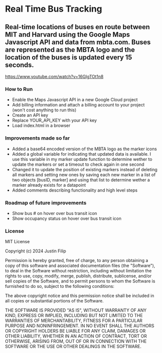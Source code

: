 # Real Time Bus Tracking

## Real-time locations of buses en route between MIT and Harvard using the Google Maps Javascript API and data from mbta.com. Buses are represented as the MBTA logo and the location of the buses is updated every 15 seconds.

https://www.youtube.com/watch?v=16GIgTOt1n8

### How to Run
- Enable the Maps Javascript API in a new Google Cloud project
- Add billing information and attach a billing account to your project (won't cost anything to run this)
- Create an API key
- Replace YOUR_API_KEY with your API key
- Load index.html in a browser

### Improvements made so far

- Added a base64 encoded version of the MBTA logo as the marker icons
- Added a global variable for indicating that updated data is available. I use this variable in my marker update function to determine wether to update the markers or set a timeout to check again in one second
- Changed it to update the position of existing markers instead of deleting all markers and setting new ones by saving each new marker in a list of two objects [busID, marker] and using that list to determine wether a marker already exists for a datapoint
- Added comments describing functionality and high level steps

### Roadmap of future improvements
- Show bus # on hover over bus transit icon
- Show occupancy status on hover over bus transit icon

### License
MIT License

Copyright (c) 2024 Justin Filip

Permission is hereby granted, free of charge, to any person obtaining a copy
of this software and associated documentation files (the "Software"), to deal
in the Software without restriction, including without limitation the rights
to use, copy, modify, merge, publish, distribute, sublicense, and/or sell
copies of the Software, and to permit persons to whom the Software is
furnished to do so, subject to the following conditions:

The above copyright notice and this permission notice shall be included in all
copies or substantial portions of the Software.

THE SOFTWARE IS PROVIDED "AS IS", WITHOUT WARRANTY OF ANY KIND, EXPRESS OR
IMPLIED, INCLUDING BUT NOT LIMITED TO THE WARRANTIES OF MERCHANTABILITY,
FITNESS FOR A PARTICULAR PURPOSE AND NONINFRINGEMENT. IN NO EVENT SHALL THE
AUTHORS OR COPYRIGHT HOLDERS BE LIABLE FOR ANY CLAIM, DAMAGES OR OTHER
LIABILITY, WHETHER IN AN ACTION OF CONTRACT, TORT OR OTHERWISE, ARISING FROM,
OUT OF OR IN CONNECTION WITH THE SOFTWARE OR THE USE OR OTHER DEALINGS IN THE
SOFTWARE.
